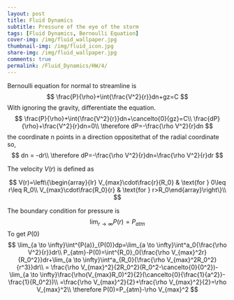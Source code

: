```yaml
---
layout: post
title: Fluid Dynamics
subtitle: Pressure of the eye of the storm
tags: [Fluid Dynamics, Bernoulli Equation]
cover-img: /img/fluid_wallpaper.jpg
thumbnail-img: /img/fluid_icon.jpg
share-img: /img/fluid_wallpaper.jpg
comments: true
permalink: /Fluid_Dynamics/HW/4/
---
```


Bernoulli equation for normal to streamline is
$$
\frac{P}{\rho}+\int{\frac{V^2}{r}}dn+gz=C
$$
With ignoring the gravity, differentiate the equation.
$$
\frac{P}{\rho}+\int{\frac{V^2}{r}}dn+\cancelto{0}{gz}=C\\
\frac{dP}{\rho}+\frac{V^2}{r}dn=0\\
\therefore dP=-\frac{\rho V^2}{r}dn
$$
the coordinate n points in a direction oppositethat of the radial coordinate so,
$$
dn = -dr\\
\therefore dP=-\frac{\rho V^2}{r}dn=\frac{\rho V^2}{r}dr
$$

The velocity $V(r)$ is defined as

$$
V(r)=\left\{\begin{array}{lr}
V_{max}\cdot\frac{r}{R_0} & \text{for  } 0\leq r\leq R_0\\
V_{max}\cdot\frac{R_0}{r} & \text{for } r>R_0\end{array}\right\}\\
$$

The boundary condition for pressure is
$$
\lim_{r \to \infty }P(r)=P_{atm}
$$
To get $P(0)$
$$
\lim_{a \to \infty}\int^{P(a)}_{P(0)}dp=\lim_{a \to \infty}\int^a_0{\frac{\rho V^2}{r}}dr\\
P_{atm}-P(0)=\int^{R_0}_0{\frac{\rho V_{max}^2r}{R_0^2}}dr+\lim_{a \to \infty}\int^a_{R_0}{\frac{\rho V_{max}^2R_0^2}{r^3}}dr\\
= \frac{\rho V_{max}^2}{2R_0^2}(R_0^2-\cancelto{0}{0^2})-\lim_{a \to \infty}\frac{\rho(V_{max}R_0)^2}{2}(\cancelto{0}{\frac{1}{a^2}}-\frac{1}{R_0^2})\\
=\frac{\rho V_{max}^2}{2}+\frac{\rho V_{max}^2}{2}=\rho V_{max}^2\\
\therefore P(0)=P_{atm}-\rho V_{max}^2
$$


